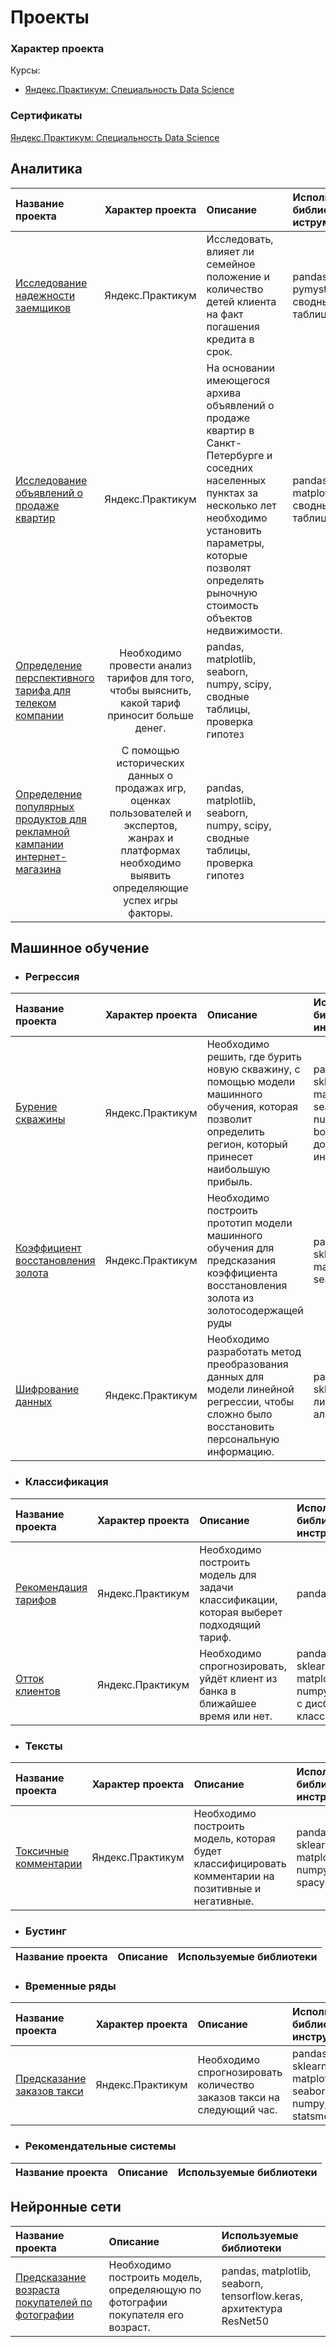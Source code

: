 # Проекты
### Характер проекта
Курсы:
- [Яндекс.Практикум: Специальность Data Science](https://praktikum.yandex.ru/data-scientist)

### Сертификаты
[Яндекс.Практикум: Специальность Data Science]()

## Аналитика
|Название проекта|Характер проекта|Описание|Используемые библиотеки и иструменты|
|:---------------|:-------:|:-------|:---------------------|
|[Исследование надежности заемщиков][1]|Яндекс.Практикум|Исследовать, влияет ли семейное положение и количество детей клиента на факт погашения кредита в срок.|pandas, pymystem3, сводные таблицы|
|[Исследование объявлений о продаже квартир][2]|Яндекс.Практикум|На основании имеющегося архива объявлений о продаже квартир в Санкт-Петербурге и соседних населенных пунктах за несколько лет необходимо установить параметры, которые позволят определять рыночную стоимость объектов недвижимости.|pandas, matplotlib, сводные таблицы|
|[Определение перспективного тарифа для телеком компании][3]|Необходимо провести анализ тарифов для того, чтобы выяснить, какой тариф приносит больше денег.|pandas, matplotlib, seaborn, numpy, scipy, сводные таблицы, проверка гипотез|
|[Определение популярных продуктов для рекламной кампании интернет-магазина][4]|С помощью исторических данных о продажах игр, оценках пользователей и экспертов, жанрах и платформах необходимо выявить определяющие успех игры факторы.|pandas, matplotlib, seaborn, numpy, scipy, сводные таблицы, проверка гипотез|

## Машинное обучение
- ### Регрессия
|Название проекта|Характер проекта|Описание|Используемые библиотеки и инструменты|
|:-------|:-------:|:-------|:-------|
|[Бурение скважины][7]|Яндекс.Практикум|Необходимо решить, где бурить новую скважину, с помощью модели машинного обучения, которая позволит определить регион, который принесет наибольшую прибыль.|pandas, sklearn, matplotlib, seaborn, numpy, scipy, bootstrap, доверительные интервалы|
|[Коэффициент восстановления золота][8]|Яндекс.Практикум|Необходимо построить прототип модели машинного обучения для предсказания коэффициента восстановления золота из золотосодержащей руды|pandas, sklearn, matplotlib, seaborn, numpy|
|[Шифрование данных][9]|Яндекс.Практикум|Необходимо разработать метод преобразования данных для модели линейной регрессии, чтобы сложно было восстановить персональную информацию.|pandas, sklearn, numpy, линейная алгебра|

- ### Классификация
|Название проекта|Характер проекта|Описание|Используемые библиотеки и инструменты|
|:-------|:-------:|:-------|:-------|
|[Рекомендация тарифов][5]|Яндекс.Практикум|Необходимо построить модель для задачи классификации, которая выберет подходящий тариф.|pandas, sklearn|
|[Отток клиентов][6]|Яндекс.Практикум|Необходимо спрогнозировать, уйдёт клиент из банка в ближайшее время или нет.|pandas, sklearn, matplotlib, numpy, работа с дисбалансом классов|

- ### Тексты
|Название проекта|Характер проекта|Описание|Используемые библиотеки и инструменты|
|:-------|:-------:|:-------|:-------|
|[Токсичные комментарии][11]|Яндекс.Практикум|Необходимо построить модель, которая будет классифицировать комментарии на позитивные и негативные.|pandas, sklearn, matplotlib, numpy, nltk, re, spacy|

- ### Бустинг
|Название проекта|Описание|Используемые библиотеки|
|:---------------|:-------|:---------------------|

- ### Временные ряды
|Название проекта|Характер проекта|Описание|Используемые библиотеки и инструменты|
|:-------|:-------:|:-------|:-------|
|[Предсказание заказов такси][10]|Яндекс.Практикум|Необходимо спрогнозировать количество заказов такси на следующий час.|pandas, sklearn, matplotlib, seaborn, numpy, statsmodels|

- ### Рекомендательные системы
|Название проекта|Описание|Используемые библиотеки|
|:---------------|:-------|:---------------------|

## Нейронные сети
|Название проекта|Описание|Используемые библиотеки|
|:---------------|:-------|:---------------------|
|[Предсказание возраста покупателей по фотографии](https://github.com/Naykht/DataScienceProjects/tree/master/predict_age_by_photo)|Необходимо построить модель, определяющую по фотографии покупателя его возраст.|pandas, matplotlib, seaborn, tensorflow.keras, архитектура ResNet50|


[1]: https://github.com/Naykht/DataScienceProjects/tree/master/research_reliability_of_borrowers
[2]: https://github.com/Naykht/DataScienceProjects/tree/master/research_ads_realty
[3]: https://github.com/Naykht/DataScienceProjects/tree/master/research_mobile_plans
[4]: https://github.com/Naykht/DataScienceProjects/tree/master/research_game_store
[5]: https://github.com/Naykht/DataScienceProjects/tree/master/mobile_plans_classification
[6]: https://github.com/Naykht/DataScienceProjects/blob/master/customer_outflow/README.md
[7]: https://github.com/Naykht/DataScienceProjects/tree/master/well_drilling
[8]: https://github.com/Naykht/DataScienceProjects/tree/master/rate_of_recovery_of_gold
[9]: https://github.com/Naykht/DataScienceProjects/tree/master/data_encryption
[10]: https://github.com/Naykht/DataScienceProjects/tree/master/prediction_of_taxi_orders
[11]: https://github.com/Naykht/DataScienceProjects/tree/master/toxic_comments
